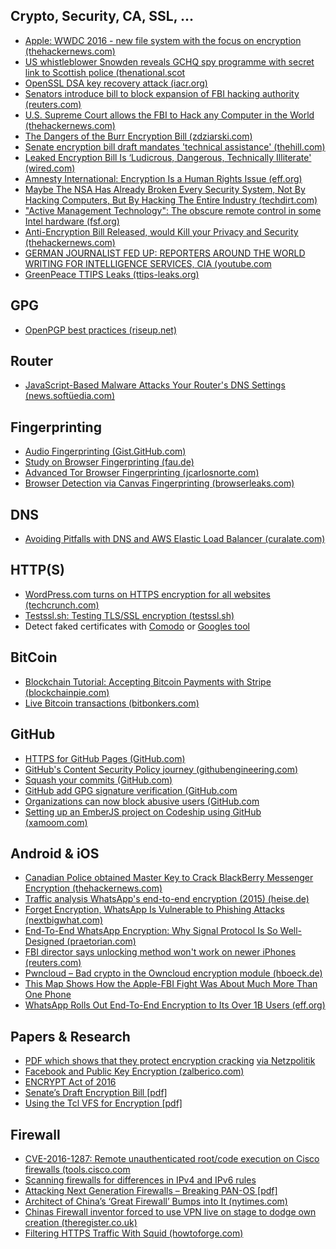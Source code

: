 Crypto, Security, CA, SSL, ...
----------

* [Apple: WWDC 2016 - new file system with the focus on encryption (thehackernews.com)](https://thehackernews.com/2016/06/apple-encryption-file-system.html)
* [US whistleblower Snowden reveals GCHQ spy programme with secret link to Scottish police (thenational.scot](http://www.thenational.scot/news/us-whistleblower-snowden-reveals-gchq-spy-programme-with-secret-link-to-scottish-police.18661)
* [OpenSSL DSA key recovery attack (iacr.org)](https://eprint.iacr.org/2016/594)
* [Senators introduce bill to block expansion of FBI hacking authority (reuters.com)](http://www.reuters.com/article/us-usa-cyber-warrants-idUSKCN0YA23I)
* [U.S. Supreme Court allows the FBI to Hack any Computer in the World (thehackernews.com)](https://thehackernews.com/2016/04/fbi-hacking-power.html)
* [The Dangers of the Burr Encryption Bill (zdziarski.com)](http://www.zdziarski.com/blog/?p=6046)
* [Senate encryption bill draft mandates 'technical assistance' (thehill.com)](http://thehill.com/policy/cybersecurity/275567-senate-intel-encryption-bill-mandates-technical-assistance)
* [Leaked Encryption Bill Is ‘Ludicrous, Dangerous, Technically Illiterate' (wired.com)](http://www.wired.com/2016/04/senates-draft-encryption-bill-privacy-nightmare/)
* [Amnesty International: Encryption Is a Human Rights Issue (eff.org)](https://www.eff.org/deeplinks/2016/03/amnesty-international-encryption-human-rights-issue)
* [Maybe The NSA Has Already Broken Every Security System, Not By Hacking Computers, But By Hacking The Entire Industry (techdirt.com)](https://www.techdirt.com/articles/20160408/10091534133/maybe-nsa-has-already-broken-every-security-system-not-hacking-computers-hacking-entire-industry.shtml)
* ["Active Management Technology": The obscure remote control in some Intel hardware (fsf.org)](https://fsf.org/blogs/community/active-management-technology)
* [Anti-Encryption Bill Released, would Kill your Privacy and Security (thehackernews.com)](https://thehackernews.com/2016/04/anti-encryption-bill.html)
* [GERMAN JOURNALIST FED UP: REPORTERS AROUND THE WORLD WRITING FOR INTELLIGENCE SERVICES, CIA (youtube.com](https://www.youtube.com/watch?v=GIJ5l6h7ULU&user=UCNRu_S1qpuWMXANR6cE9s8w)
* [GreenPeace TTIPS Leaks (ttips-leaks.org)](https://www.ttip-leaks.org/)


GPG
----------

* [OpenPGP best practices (riseup.net)](https://help.riseup.net/en/security/message-security/openpgp/best-practices)



Router
----------

* [JavaScript-Based Malware Attacks Your Router's DNS Settings (news.softüedia.com)](http://news.softpedia.com/news/javascript-based-malware-attacks-your-router-s-dns-settings-502817.shtml)



Fingerprinting
----------

* [Audio Fingerprinting (Gist.GitHub.com)](https://gist.github.com/CHEF-KOCH/29510713e9a2c8bd52d84ac761678a55)
* [Study on Browser Fingerprinting (fau.de)](https://browser-fingerprint.cs.fau.de/)
* [Advanced Tor Browser Fingerprinting (jcarlosnorte.com)](http://jcarlosnorte.com/security/2016/03/06/advanced-tor-browser-fingerprinting.html)
* [Browser Detection via Canvas Fingerprinting (browserleaks.com)](https://www.browserleaks.com/canvas#canvas-table)


DNS
----------

* [Avoiding Pitfalls with DNS and AWS Elastic Load Balancer (curalate.com)](http://engineering.curalate.com/2016/03/25/elb-and-dns.html)




HTTP(S)
----------

* [WordPress.com turns on HTTPS encryption for all websites (techcrunch.com)](http://techcrunch.com/2016/04/08/wordpress-com-turns-on-https-encryption-for-all-websites/)
* [Testssl.sh: Testing TLS/SSL encryption (testssl.sh)](https://testssl.sh/)
* Detect faked certificates with [Comodo](https://crt.sh/) or [Googles tool](https://www.google.com/transparencyreport/https/ct/)


BitCoin
----------

* [Blockchain Tutorial: Accepting Bitcoin Payments with Stripe (blockchainpie.com)](http://blockchainpie.com/blockchain-tutorial-accept-bitcoin/)
* [Live Bitcoin transactions (bitbonkers.com)](http://bitbonkers.com/)



GitHub
----------

* [HTTPS for GitHub Pages (GitHub.com)](https://github.com/blog/2186-https-for-github-pages)
* [GitHub's Content Security Policy journey (githubengineering.com)](http://githubengineering.com/githubs-csp-journey/)
* [Squash your commits (GitHub.com)](https://github.com/blog/2141-squash-your-commits)
* [GitHub add GPG signature verification (GitHub.com](https://github.com/blog/2144-gpg-signature-verification)
* [Organizations can now block abusive users (GitHub.com](https://github.com/blog/2146-organizations-can-now-block-abusive-users)
* [Setting up an EmberJS project on Codeship using GitHub (xamoom.com)](https://xamoom.com/en/2016/04/setting-up-an-emberjs-project-on-codeship-using-github/)



Android & iOS
----------

* [Canadian Police obtained Master Key to Crack BlackBerry Messenger Encryption (thehackernews.com)](https://thehackernews.com/2016/04/blackberry-encryption.html)
* [Traffic analysis WhatsApp's end-to-end encryption (2015) (heise.de)](http://www.heise.de/ct/artikel/Keeping-Tabs-on-WhatsApp-s-Encryption-2630361.html)
* [Forget Encryption, WhatsApp Is Vulnerable to Phishing Attacks (nextbigwhat.com)](http://www.nextbigwhat.com/whatsapp-phishing-attacks-297/)
* [End-To-End WhatsApp Encryption: Why Signal Protocol Is So Well-Designed (praetorian.com)](https://www.praetorian.com/blog/whatsapp-end-to-end-encryption-why-signal-protocol-is-well-designed)
* [FBI director says unlocking method won't work on newer iPhones (reuters.com)](http://www.reuters.com/article/us-apple-encryption-fbi-idUSKCN0X4266)
* [Pwncloud – Bad crypto in the Owncloud encryption module (hboeck.de)](https://blog.hboeck.de/archives/880-Pwncloud-bad-crypto-in-the-Owncloud-encryption-module.html)
* [This Map Shows How the Apple-FBI Fight Was About Much More Than One Phone](https://www.aclu.org/blog/speak-freely/map-shows-how-apple-fbi-fight-was-about-much-more-one-phone)
* [WhatsApp Rolls Out End-To-End Encryption to Its Over 1B Users (eff.org)](https://www.eff.org/deeplinks/2016/04/whatsapp-rolls-out-end-end-encryption-its-1bn-users)


Papers & Research
----------

* [PDF which shows that they protect encryption cracking](https://www.enisa.europa.eu/publications/enisa-position-papers-and-opinions/on-lawful-criminal-investigation-that-respects-21st-century-data-protection) [via Netzpolitik](https://netzpolitik.org/2016/sicherheitsbehoerden-starten-neuen-angriff-auf-verschluesselung-und-anonymisierung/)
* [Facebook and Public Key Encryption (zalberico.com)](http://zalberico.com/essay/2016/03/23/Facebook-and-Public-Key-Encryption.html)
* [ENCRYPT Act of 2016](https://assets.documentcloud.org/documents/2708079/LIEU-027-Xml-ENCRYPT-Act-of-2016.pdf)
* [Senate’s Draft Encryption Bill [pdf]](https://josephhall.org/f0eabaa89b8ee38577bf7d0fd50ddf0d58ecd27a/307378123-Burr-Encryption-Bill-Discussion-Draft.pdf)
* [Using the Tcl VFS for Encryption [pdf]](http://ftp.mirrorservice.org/sites/ftp.tcl.tk/pub/incoming/p15/PhilBrooks/UsingTclVFSforEncryption.pdf)



Firewall
----------

* [CVE-2016-1287: Remote unauthenticated root/code execution on Cisco firewalls (tools.cisco.com](https://tools.cisco.com/security/center/content/CiscoSecurityAdvisory/cisco-sa-20160210-asa-ike)
* [Scanning firewalls for differences in IPv4 and IPv6 rules](https://0day.work/finding-differences-in-ipv4-and-ipv6-firewalls/)
* [Attacking Next Generation Firewalls – Breaking PAN-OS [pdf]](https://www.troopers.de/media/filer_public/a5/4d/a54da07e-3780-4f83-b4ac-8c620666a60a/paloalto_troopers.pdf)
* [Architect of China’s ‘Great Firewall’ Bumps into It (nytimes.com)](http://www.nytimes.com/2016/04/07/world/asia/china-internet-great-firewall-fang-binxing.html)
* [Chinas Firewall inventor forced to use VPN live on stage to dodge own creation (theregister.co.uk)](http://www.theregister.co.uk/2016/04/07/great_firewall_architect_forced_to_use_vpn/)
* [Filtering HTTPS Traffic With Squid (howtoforge.com)](https://www.howtoforge.com/filtering-https-traffic-with-squid)


